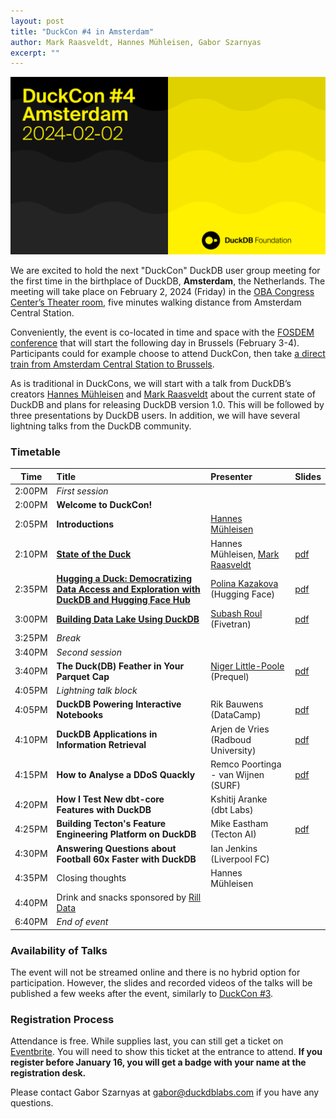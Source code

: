 ```yaml
---
layout: post
title: "DuckCon #4 in Amsterdam"
author: Mark Raasveldt, Hannes Mühleisen, Gabor Szarnyas
excerpt: ""
---
```


<img src="/images/duckcon4-splashscreen.png"
     alt="DuckCon #4 Splashscreen"
     width="680"
     />

We are excited to hold the next "DuckCon" DuckDB user group meeting for the first time in the birthplace of DuckDB, **Amsterdam**, the Netherlands. The meeting will take place on February 2, 2024 (Friday) in the [OBA Congress Center’s Theater room](https://www.obacongres.nl/congres-&-beurs), five minutes walking distance from Amsterdam Central Station.

Conveniently, the event is co-located in time and space with the [FOSDEM conference](https://fosdem.org/2024/) that will start the following day in Brussels (February 3-4). Participants could for example choose to attend DuckCon, then take [a direct train from Amsterdam Central Station to Brussels](https://www.thetrainline.com/book/results?origin=urn%3Atrainline%3Ageneric%3Aloc%3A5894&destination=urn%3Atrainline%3Ageneric%3Aloc%3A5974&outwardDate=2024-02-02T18%3A15%3A00&outwardDateType=departAfter&journeySearchType=single&passengers%5B%5D=1996-10-04%7Cd34963f0-4e57-422e-a8be-848783b83a2d&directSearch=false&selectedOutward=C1SRpGy5UVI%3D%3ACwVMIYhanGk%3D%3AStandard).

As is traditional in DuckCons, we will start with a talk from DuckDB’s creators [Hannes Mühleisen](https://hannes.muehleisen.org/) and [Mark Raasveldt](https://mytherin.github.io/) about the current state of DuckDB and plans for releasing DuckDB version 1.0. This will be followed by three presentations by DuckDB users. In addition, we will have several lightning talks from the DuckDB community.

### Timetable

| Time   | Title                                                                                               | Presenter                                                                 | Slides |
| ------ | :-------------------------------------------------------------------------------------------------- | :-------------------------------------------------------------------------| :----- |
| 2:00PM | _First session_                                                                                     |                                                                           | |
| 2:00PM | **Welcome to DuckCon!**                                                                             |                                                                           | |
| 2:05PM | **Introductions**                                                                                   | [Hannes Mühleisen](https://hannes.muehleisen.org/)                        | |
| 2:10PM | [**State of the Duck**](https://youtu.be/cyZfpXxXojE)                                               | Hannes Mühleisen, [Mark Raasveldt](https://mytherin.github.io/)           | [pdf](https://blobs.duckdb.org/events/duckcon4/duckcon4-mark-raasveldt-hannes-muhleisen-state-of-the-duck.pdf) |
| 2:35PM | [**Hugging a Duck: Democratizing Data Access and Exploration with DuckDB and Hugging Face Hub**](https://youtu.be/tnlq0qGo59s) | [Polina Kazakova](https://huggingface.co/polinaeterna) (Hugging Face) | [pdf](https://blobs.duckdb.org/events/duckcon4/polina-kazakova-hugging-a-duck.pdf) |
| 3:00PM | [**Building Data Lake Using DuckDB**](https://youtu.be/I1JPB36FBOo)                                 | [Subash Roul](https://www.linkedin.com/in/subashroul/) (Fivetran)         | [pdf](https://blobs.duckdb.org/events/duckcon4/subash-roul-building-a-data-lake-solution-using-duckdb.pdf) |
| 3:25PM | _Break_                                                                                             |                                                                           | |
| 3:40PM | _Second session_                                                                                    |                                                                           | |
| 3:40PM | **The Duck(DB) Feather in Your Parquet Cap**                                                        | [Niger Little-Poole](https://www.linkedin.com/in/nlittlepoole/) (Prequel) | [pdf](https://blobs.duckdb.org/events/duckcon4/niger-little-poole-the-duckdb-feather-in-your-parquet-cap.pdf) |
| 4:05PM | _Lightning talk block_                                                                              |                                                                           | |
| 4:05PM | **DuckDB Powering Interactive Notebooks**                                                           | Rik Bauwens (DataCamp)                                                    | [pdf](https://blobs.duckdb.org/events/duckcon4/rik-bauwens-duckdb-at-datacamp.pdf) |
| 4:10PM | **DuckDB Applications in Information Retrieval**                                                    | Arjen de Vries (Radboud University)                                       | [pdf](https://blobs.duckdb.org/events/duckcon4/arjen-de-vries-duckdb-applications-in-ir.pdf) |
| 4:15PM | **How to Analyse a DDoS Quackly**                                                                   | Remco Poortinga - van Wijnen (SURF)                                       | [pdf](https://blobs.duckdb.org/events/duckcon4/remco-poortinga-van-wijnen-how-to-analyse-a-ddos-quackly.pdf) |
| 4:20PM | **How I Test New dbt-core Features with DuckDB**                                                    | Kshitij Aranke (dbt Labs)                                                 | |
| 4:25PM | **Building Tecton's Feature Engineering Platform on DuckDB**                                        | Mike Eastham (Tecton AI)                                                  | [pdf](https://blobs.duckdb.org/events/duckcon4/mike-eastham-building-tectons-data-engineering-platform-on-duckdb.pdf) |
| 4:30PM | **Answering Questions about Football 60x Faster with DuckDB**                                       | Ian Jenkins (Liverpool FC)                                                | |
| 4:35PM | Closing thoughts                                                                                    | Hannes Mühleisen                                                          | |
| 4:40PM | Drink and snacks sponsored by [Rill Data](https://www.rilldata.com/)                                |                                                                           | |
| 6:40PM | _End of event_                                                                                      |                                                                           | |

### Availability of Talks

The event will not be streamed online and there is no hybrid option for participation.
However, the slides and recorded videos of the talks will be published a few weeks after the event, similarly to [DuckCon #3](/2023/04/28/duckcon3).

### Registration Process

Attendance is free. While supplies last, you can still get a ticket on [Eventbrite](https://www.eventbrite.com/e/duckcon-4-amsterdam-tickets-733383609117). You will need to show this ticket at the entrance to attend. **If you register before January 16, you will get a badge with your name at the registration desk.**

Please contact Gabor Szarnyas at [gabor@duckdblabs.com](mailto:gabor@duckdblabs.com) if you have any questions.
